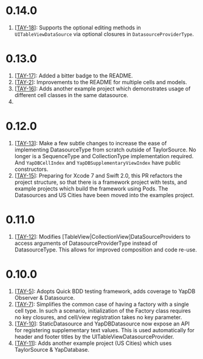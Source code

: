 # 0.14.0
1. [[TAY-18](https://github.com/danthorpe/TaylorSource/pull/18)]: Supports the optional editing methods in `UITableViewDataSource` via optional closures in `DatasourceProviderType`.

# 0.13.0
1. [[TAY-17](https://github.com/danthorpe/TaylorSource/pull/17)]: Added a bitter badge to the README.
1. [[TAY-2](https://github.com/danthorpe/TaylorSource/pull/2)]: Improvements to the README for multiple cells and models.
1. [[TAY-16](https://github.com/danthorpe/TaylorSource/pull/16)]: Adds another example project which demonstrates usage of different cell classes in the same datasource.
2. 
# 0.12.0
1. [[TAY-13](https://github.com/danthorpe/TaylorSource/pull/13)]: Make a few subtle changes to increase the ease of implementing DatasourceType from scratch outside of TaylorSource. No longer is a SequenceType and CollectionType implementation required. And `YapDBCellIndex` and `YapDBSupplementaryViewIndex` have public constructors.
1. [[TAY-15](https://github.com/danthorpe/TaylorSource/pull/15)]: Preparing for Xcode 7 and Swift 2.0, this PR refactors the project structure, so that there is a framework project with tests, and example projects which build the framework using Pods. The Datasources and US Cities have been moved into the examples project.

# 0.11.0
1. [[TAY-12](https://github.com/danthorpe/TaylorSource/pull/12)]: Modifies [TableView|CollectionView]DataSourceProviders to access arguments of DatasourceProviderType instead of DatasourceType. This allows for improved composition and code re-use.


# 0.10.0
1. [[TAY-5](https://github.com/danthorpe/TaylorSource/pull/5)]: Adopts Quick BDD testing framework, adds coverage to YapDB Observer & Datasource.
1. [[TAY-7](https://github.com/danthorpe/TaylorSource/pull/7)]: Simplifies the common case of having a factory with a single cell type. In such a scenario, initialization of the Factory class requires no key closures, and cell/view registration takes no key parameter.
1. [[TAY-10](https://github.com/danthorpe/TaylorSource/pull/10)]: StaticDatasource and YapDBDatasource now expose an API for registering supplementary text values. This is used automatically for header and footer titles by the UITableViewDatasourceProvider.
1. [[TAY-11](https://github.com/danthorpe/TaylorSource/pull/11)]: Adds another example project (US Cities) which uses TaylorSource & YapDatabase.